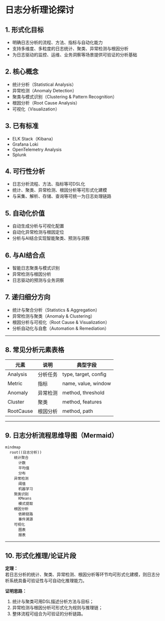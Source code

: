 # 日志分析理论探讨

## 1. 形式化目标

- 明确日志分析的流程、方法、指标与自动化能力
- 支持多维度、多粒度的日志统计、聚类、异常检测与根因分析
- 为日志驱动的监控、运维、业务洞察等场景提供可验证的分析基础

## 2. 核心概念

- 统计分析（Statistical Analysis）
- 异常检测（Anomaly Detection）
- 聚类与模式识别（Clustering & Pattern Recognition）
- 根因分析（Root Cause Analysis）
- 可视化（Visualization）

## 3. 已有标准

- ELK Stack（Kibana）
- Grafana Loki
- OpenTelemetry Analysis
- Splunk

## 4. 可行性分析

- 日志分析流程、方法、指标等可DSL化
- 统计、聚类、异常检测、根因分析等可形式化建模
- 与采集、解析、存储、查询等可统一为日志处理链路

## 5. 自动化价值

- 自动生成分析与可视化配置
- 自动化异常检测与根因定位
- 分析与AI结合实现智能聚类、预测与洞察

## 6. 与AI结合点

- 智能日志聚类与模式识别
- 异常检测与根因分析
- 日志驱动的预测与业务洞察

## 7. 递归细分方向

- 统计与聚合分析（Statistics & Aggregation）
- 异常检测与聚类（Anomaly & Clustering）
- 根因分析与可视化（Root Cause & Visualization）
- 分析自动化与自愈（Automation & Remediation）

---

## 8. 常见分析元素表格

| 元素         | 说明           | 典型字段                |
|--------------|----------------|-------------------------|
| Analysis     | 分析任务       | type, target, config    |
| Metric       | 指标           | name, value, window     |
| Anomaly      | 异常检测       | method, threshold       |
| Cluster      | 聚类           | method, features        |
| RootCause    | 根因分析       | method, path            |

---

## 9. 日志分析流程思维导图（Mermaid）

```mermaid
mindmap
  root((日志分析))
    统计聚合
      计数
      平均值
      分布
    异常检测
      阈值
      机器学习
    聚类识别
      KMeans
      模式提取
    根因分析
      依赖链路
      事件溯源
    可视化
      图表
      报表
```

---

## 10. 形式化推理/论证片段

**定理：**  
若日志分析的统计、聚类、异常检测、根因分析等环节均可形式化建模，则日志分析系统具备可验证性与可自动化推理能力。

**证明思路：**  

1. 统计与聚类可用DSL描述分析方法与目标；
2. 异常检测与根因分析可形式化为规则与推理链；
3. 整体流程可组合为可验证的分析链路。
